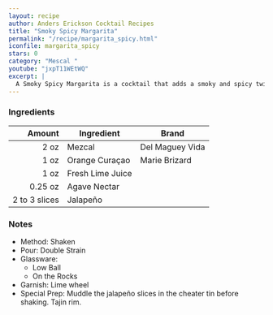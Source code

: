 ```yaml
---
layout: recipe
author: Anders Erickson Cocktail Recipes
title: "Smoky Spicy Margarita"
permalink: "/recipe/margarita_spicy.html"
iconfile: margarita_spicy
stars: 0
category: "Mescal "
youtube: "jxpT11WEtWQ"
excerpt: |
  A Smoky Spicy Margarita is a cocktail that adds a smoky and spicy twist to the classic margarita. It typically involves using mezcal instead of tequila, muddling in jalapeños for heat, and rimming the glass with a spicy salt mixture like chili powder and cayenne pepper.
---
```


### Ingredients

|        Amount | Ingredient       | Brand           |
| ------------: | ---------------- | --------------- |
|          2 oz | Mezcal           | Del Maguey Vida |
|          1 oz | Orange Curaçao   | Marie Brizard   |
|          1 oz | Fresh Lime Juice |
|       0.25 oz | Agave Nectar     |
| 2 to 3 slices | Jalapeño         |

### Notes

- Method: Shaken
- Pour: Double Strain
- Glassware:
  - Low Ball
  - On the Rocks
- Garnish: Lime wheel
- Special Prep: Muddle the jalapeño slices in the cheater tin before shaking. Tajin rim.
